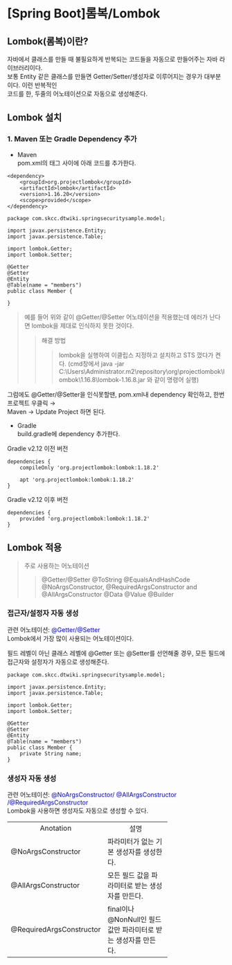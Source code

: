 # [Spring Boot]롬복/Lombok   


## Lombok(롬복)이란?   

자바에서 클래스를 만들 때 불필요하게 반복되는 코드들을 자동으로 만들어주는 자바 라이브러리이다.   
보통 Entity 같은 클래스를 만들면 Getter/Setter/생성자로 이루어지는 경우가 대부분이다. 이런 반복적인   
코드를 한, 두줄의 어노테이션으로 자동으로 생성해준다.   



## Lombok 설치

### 1. Maven 또는 Gradle Dependency 추가   

 - Maven   
pom.xml의 <dependencies></dependencies> 태그 사이에 아래 코드를 추가한다.   

```
<dependency>
	<groupId>org.projectlombok</groupId>
	<artifactId>lombok</artifactId>
	<version>1.16.20</version>
	<scope>provided</scope>
</dependency>
```

```
package com.skcc.dtwiki.springsecuritysample.model;

import javax.persistence.Entity;
import javax.persistence.Table;

import lombok.Getter;
import lombok.Setter;

@Getter
@Setter
@Entity
@Table(name = "members")
public class Member {
	
}
```


> 예를 들어 위와 같이 @Getter/@Setter 어노테이션을 적용했는데 에러가 난다면 lombok을 제대로 인식하지 못한 것이다.
>    > 해결 방법
>    >    > lombok을 실행하여 이클립스 지정하고 설치하고 STS 껐다가 켠다.
>    >    > (cmd창에서 java -jar C:\Users\Administrator\.m2\repository\org\projectlombok\lombok\1.16.8\lombok-1.16.8.jar 와 같이 명령어 실행)   

그럼에도 @Getter/@Setter을 인식못할땐, pom.xml내 dependency 확인하고, 한번 프로젝트 우클릭 →   
Maven → Update Project 하면 된다.



 - Gradle   
build.gradle에 dependency 추가한다.   


Gradle v2.12 이전 버전   


```
dependencies {
	compileOnly 'org.projectlombok:lombok:1.18.2'
	
	apt 'org.projectlombok:lombok:1.18.2'
}
```
   
Gradle v2.12 이후 버전

```
dependencies {
	provided 'org.projectlombok:lombok:1.18.2'
}
```


## Lombok 적용

> 주로 사용하는 어노테이션
>   > @Getter/@Setter
>   > @ToString
>   > @EqualsAndHashCode
>   > @NoArgsConstructor, @RequiredArgsConstructor and @AllArgsConstructor
>   > @Data
>   > @Value
>   > @Builder


### 접근자/설정자 자동 생성

관련 어노테이션: <span style="color:blue">@Getter/@Setter </span>   
Lombok에서 가장 많이 사용되는 어노테이션이다.


필드 레벨이 아닌 클래스 레벨에 @Getter 또는 @Setter를 선언해줄 경우, 모든 필드에 접근자와 설정자가 자동으로 생성해준다.   

```
package com.skcc.dtwiki.springsecuritysample.model;

import javax.persistence.Entity;
import javax.persistence.Table;

import lombok.Getter;
import lombok.Setter;

@Getter
@Setter
@Entity
@Table(name = "members")
public class Member {
	private String name;
}
```

### 생성자 자동 생성

관련 어노테이션: <span style="color:blue">@NoArgsConstructor/ @AllArgsConstructor /@RequiredArgsConstructor </span>   
Lombok을 사용하면 생성자도 자동으로 생성할 수 있다.   

<div>
	<table>
		<tr>
			<td align="center" width="100">Anotation</td><td align="center" width="130">설명</td>
		</tr>
		<tr>
			<td>@NoArgsConstructor</td>
			<td>파라미터가 없는 기본 생성자를 생성한다.</td>
		</tr>
		<tr>
			<td>@AllArgsConstructor</td>
			<td>모든 필드 값을 파라미터로 받는 생성자를 만든다.</td>
		</tr>
		<tr>
			<td>@RequiredArgsConstructor</td>
			<td>final이나 @NonNull인 필드 값만 파라미터로 받는 생성자를 만든다.</td>
		</tr>
	</table>
</div>

